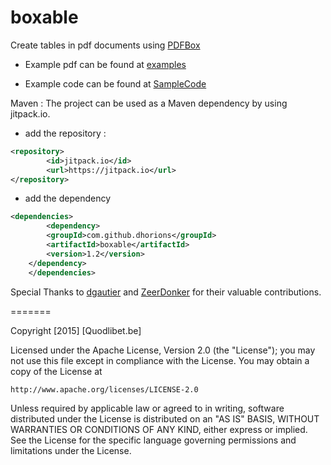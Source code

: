 boxable
=======


Create tables in pdf documents using [PDFBox](http://pdfbox.apache.org)

- Example pdf can be found at [examples](http://goo.gl/a7QvRM)

- Example code can be found at [SampleCode](https://github.com/dhorions/boxable/blob/master/src/test/java/be/quodlibet/boxable/TableTest.java)

Maven : 
The project can be used as a Maven dependency by using jitpack.io.
* add the repository : 
```xml
<repository>
	    <id>jitpack.io</id>
	    <url>https://jitpack.io</url>
</repository>
```
* add the dependency
```xml
<dependencies>
        <dependency>
	    <groupId>com.github.dhorions</groupId>
	    <artifactId>boxable</artifactId>
	    <version>1.2</version>
	</dependency>
    </dependencies>
```

Special Thanks to [dgautier](https://github.com/dgautier) and [ZeerDonker](https://github.com/ZeerDonker) for their valuable contributions.

=======

Copyright [2015] [Quodlibet.be]

Licensed under the Apache License, Version 2.0 (the "License");
you may not use this file except in compliance with the License.
You may obtain a copy of the License at

    http://www.apache.org/licenses/LICENSE-2.0

Unless required by applicable law or agreed to in writing, software
distributed under the License is distributed on an "AS IS" BASIS,
WITHOUT WARRANTIES OR CONDITIONS OF ANY KIND, either express or implied.
See the License for the specific language governing permissions and
limitations under the License.
